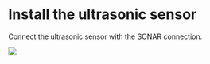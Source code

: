 ﻿---
sidebar_position: 2
sidebar_label: Install the ultrasonic sensor
---

# Install the ultrasonic sensor

Connect the ultrasonic sensor with the SONAR connection.

![](https://wiki-media-ef.oss-cn-hongkong.aliyuncs.com/i18n/en/docusaurus-plugin-content-docs/current/microbit/microbit-smart-car/microbit-smart-cutebot-pro/preliminary-work/images/install-the-ultrasonic-sensor.png)
